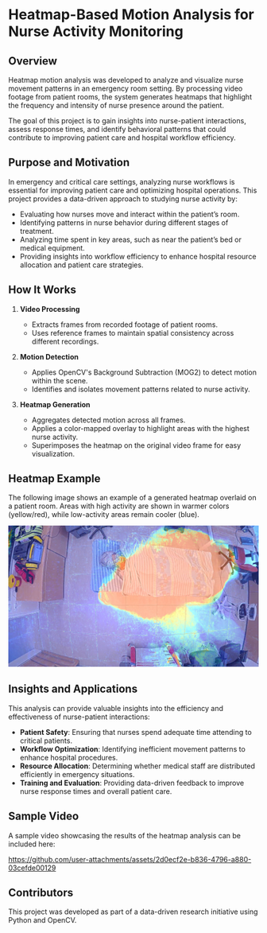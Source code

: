 # Heatmap-Based Motion Analysis for Nurse Activity Monitoring  

## Overview  

Heatmap motion analysis was developed to analyze and visualize nurse movement patterns in an emergency room setting. By processing video footage from patient rooms, the system generates heatmaps that highlight the frequency and intensity of nurse presence around the patient.  

The goal of this project is to gain insights into nurse-patient interactions, assess response times, and identify behavioral patterns that could contribute to improving patient care and hospital workflow efficiency.  

## Purpose and Motivation  

In emergency and critical care settings, analyzing nurse workflows is essential for improving patient care and optimizing hospital operations. This project provides a data-driven approach to studying nurse activity by:

- Evaluating how nurses move and interact within the patient’s room.  
- Identifying patterns in nurse behavior during different stages of treatment.  
- Analyzing time spent in key areas, such as near the patient’s bed or medical equipment.  
- Providing insights into workflow efficiency to enhance hospital resource allocation and patient care strategies.
  
## How It Works  

1. **Video Processing**  
   - Extracts frames from recorded footage of patient rooms.  
   - Uses reference frames to maintain spatial consistency across different recordings.  

2. **Motion Detection**  
   - Applies OpenCV's Background Subtraction (MOG2) to detect motion within the scene.  
   - Identifies and isolates movement patterns related to nurse activity.  

3. **Heatmap Generation**  
   - Aggregates detected motion across all frames.  
   - Applies a color-mapped overlay to highlight areas with the highest nurse activity.  
   - Superimposes the heatmap on the original video frame for easy visualization.  

## Heatmap Example  

The following image shows an example of a generated heatmap overlaid on a patient room. Areas with high activity are shown in warmer colors (yellow/red), while low-activity areas remain cooler (blue).  

![Heatmap Example](heatmap.jpg)  

## Insights and Applications  

This analysis can provide valuable insights into the efficiency and effectiveness of nurse-patient interactions:  

- **Patient Safety**: Ensuring that nurses spend adequate time attending to critical patients.  
- **Workflow Optimization**: Identifying inefficient movement patterns to enhance hospital procedures.  
- **Resource Allocation**: Determining whether medical staff are distributed efficiently in emergency situations.  
- **Training and Evaluation**: Providing data-driven feedback to improve nurse response times and overall patient care.  

## Sample Video  

A sample video showcasing the results of the heatmap analysis can be included here:  

https://github.com/user-attachments/assets/2d0ecf2e-b836-4796-a880-03cefde00129

## Contributors  

This project was developed as part of a data-driven research initiative using Python and OpenCV. 
